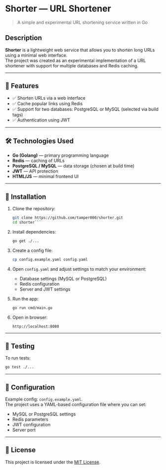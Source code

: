 # Shorter — URL Shortener

> A simple and experimental URL shortening service written in Go

## Description

**Shorter** is a lightweight web service that allows you to shorten long URLs using a minimal web interface.  
The project was created as an experimental implementation of a URL shortener with support for multiple databases and Redis caching.

---

## 🔧 Features

- ✅ Shorten URLs via a web interface
- ✅ Cache popular links using Redis
- ✅ Support for two databases: PostgreSQL or MySQL (selected via build tags)
- ✅ Authentication using JWT

---

## 🛠️ Technologies Used

- **Go (Golang)** — primary programming language
- **Redis** — caching of URLs
- **PostgreSQL / MySQL** — data storage (chosen at build time)
- **JWT** — API protection
- **HTML/JS** — minimal frontend UI

---

## 🧪 Installation

1. Clone the repository:
   ```bash
   git clone https://github.com/tamper000/shorter.git
   cd shorter```

2. Install dependencies:
   ```bash
   go get ./...
    ```

3. Create a config file:
   ```bash
   cp config.example.yaml config.yaml
   ```

4. Open `config.yaml` and adjust settings to match your environment:
   - Database settings (MySQL or PostgreSQL)
   - Redis configuration
   - Server and JWT settings

5. Run the app:
   ```bash
   go run cmd/main.go
   ```

6. Open in browser:
   ```
   http://localhost:8080
   ```

---

## 🧪 Testing

To run tests:
```bash
go test ./...
```

---

## 📁 Configuration

Example config: `config.example.yaml`.  
The project uses a YAML-based configuration file where you can set:

- MySQL or PostgreSQL settings
- Redis parameters
- JWT configuration
- Server port

---

## 📜 License

This project is licensed under the [MIT License](LICENSE).

